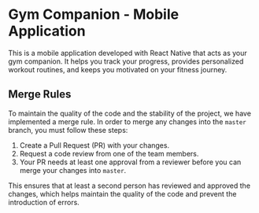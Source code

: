 # Gym Companion - Mobile Application

This is a mobile application developed with React Native that acts as your gym companion. It helps you track your progress, provides personalized workout routines, and keeps you motivated on your fitness journey.

## Merge Rules

To maintain the quality of the code and the stability of the project, we have implemented a merge rule. In order to merge any changes into the `master` branch, you must follow these steps:

1. Create a Pull Request (PR) with your changes.
2. Request a code review from one of the team members.
3. Your PR needs at least one approval from a reviewer before you can merge your changes into `master`.

This ensures that at least a second person has reviewed and approved the changes, which helps maintain the quality of the code and prevent the introduction of errors.

